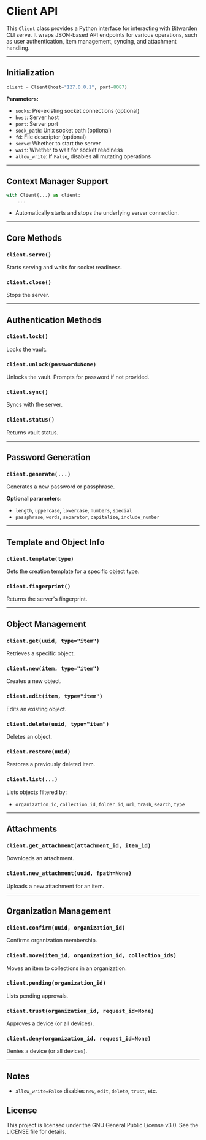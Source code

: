 # Client API

This `Client` class provides a Python interface for interacting with Bitwarden CLI serve. It wraps JSON-based API endpoints for various operations, such as user authentication, item management, syncing, and attachment handling.

---

## Initialization

```python
client = Client(host="127.0.0.1", port=8087)
```

**Parameters:**
- `socks`: Pre-existing socket connections (optional)
- `host`: Server host
- `port`: Server port
- `sock_path`: Unix socket path (optional)
- `fd`: File descriptor (optional)
- `serve`: Whether to start the server
- `wait`: Whether to wait for socket readiness
- `allow_write`: If `False`, disables all mutating operations

---

## Context Manager Support

```python
with Client(...) as client:
    ...
```
- Automatically starts and stops the underlying server connection.

---

## Core Methods

### `client.serve()`
Starts serving and waits for socket readiness.

### `client.close()`
Stops the server.

---

## Authentication Methods

### `client.lock()`
Locks the vault.

### `client.unlock(password=None)`
Unlocks the vault. Prompts for password if not provided.

### `client.sync()`
Syncs with the server.

### `client.status()`
Returns vault status.

---

## Password Generation

### `client.generate(...)`
Generates a new password or passphrase.

**Optional parameters:**
- `length`, `uppercase`, `lowercase`, `numbers`, `special`
- `passphrase`, `words`, `separator`, `capitalize`, `include_number`

---

## Template and Object Info

### `client.template(type)`
Gets the creation template for a specific object type.

### `client.fingerprint()`
Returns the server's fingerprint.

---

## Object Management

### `client.get(uuid, type="item")`
Retrieves a specific object.

### `client.new(item, type="item")`
Creates a new object.

### `client.edit(item, type="item")`
Edits an existing object.

### `client.delete(uuid, type="item")`
Deletes an object.

### `client.restore(uuid)`
Restores a previously deleted item.

### `client.list(...)`
Lists objects filtered by:
- `organization_id`, `collection_id`, `folder_id`, `url`, `trash`, `search`, `type`

---

## Attachments

### `client.get_attachment(attachment_id, item_id)`
Downloads an attachment.

### `client.new_attachment(uuid, fpath=None)`
Uploads a new attachment for an item.

---

## Organization Management

### `client.confirm(uuid, organization_id)`
Confirms organization membership.

### `client.move(item_id, organization_id, collection_ids)`
Moves an item to collections in an organization.

### `client.pending(organization_id)`
Lists pending approvals.

### `client.trust(organization_id, request_id=None)`
Approves a device (or all devices).

### `client.deny(organization_id, request_id=None)`
Denies a device (or all devices).

---

## Notes
- `allow_write=False` disables `new`, `edit`, `delete`, `trust`, etc.

## License

This project is licensed under the GNU General Public License v3.0. See the LICENSE file for details.

